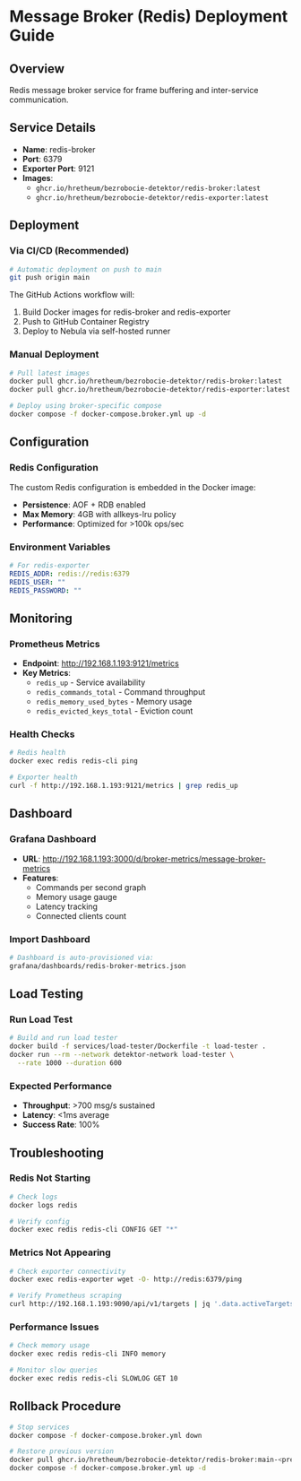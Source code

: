 # Message Broker (Redis) Deployment Guide

## Overview
Redis message broker service for frame buffering and inter-service communication.

## Service Details
- **Name**: redis-broker
- **Port**: 6379
- **Exporter Port**: 9121
- **Images**:
  - `ghcr.io/hretheum/bezrobocie-detektor/redis-broker:latest`
  - `ghcr.io/hretheum/bezrobocie-detektor/redis-exporter:latest`

## Deployment

### Via CI/CD (Recommended)
```bash
# Automatic deployment on push to main
git push origin main
```

The GitHub Actions workflow will:
1. Build Docker images for redis-broker and redis-exporter
2. Push to GitHub Container Registry
3. Deploy to Nebula via self-hosted runner

### Manual Deployment
```bash
# Pull latest images
docker pull ghcr.io/hretheum/bezrobocie-detektor/redis-broker:latest
docker pull ghcr.io/hretheum/bezrobocie-detektor/redis-exporter:latest

# Deploy using broker-specific compose
docker compose -f docker-compose.broker.yml up -d
```

## Configuration

### Redis Configuration
The custom Redis configuration is embedded in the Docker image:
- **Persistence**: AOF + RDB enabled
- **Max Memory**: 4GB with allkeys-lru policy
- **Performance**: Optimized for >100k ops/sec

### Environment Variables
```yaml
# For redis-exporter
REDIS_ADDR: redis://redis:6379
REDIS_USER: ""
REDIS_PASSWORD: ""
```

## Monitoring

### Prometheus Metrics
- **Endpoint**: http://192.168.1.193:9121/metrics
- **Key Metrics**:
  - `redis_up` - Service availability
  - `redis_commands_total` - Command throughput
  - `redis_memory_used_bytes` - Memory usage
  - `redis_evicted_keys_total` - Eviction count

### Health Checks
```bash
# Redis health
docker exec redis redis-cli ping

# Exporter health
curl -f http://192.168.1.193:9121/metrics | grep redis_up
```

## Dashboard

### Grafana Dashboard
- **URL**: http://192.168.1.193:3000/d/broker-metrics/message-broker-metrics
- **Features**:
  - Commands per second graph
  - Memory usage gauge
  - Latency tracking
  - Connected clients count

### Import Dashboard
```bash
# Dashboard is auto-provisioned via:
grafana/dashboards/redis-broker-metrics.json
```

## Load Testing

### Run Load Test
```bash
# Build and run load tester
docker build -f services/load-tester/Dockerfile -t load-tester .
docker run --rm --network detektor-network load-tester \
  --rate 1000 --duration 600
```

### Expected Performance
- **Throughput**: >700 msg/s sustained
- **Latency**: <1ms average
- **Success Rate**: 100%

## Troubleshooting

### Redis Not Starting
```bash
# Check logs
docker logs redis

# Verify config
docker exec redis redis-cli CONFIG GET "*"
```

### Metrics Not Appearing
```bash
# Check exporter connectivity
docker exec redis-exporter wget -O- http://redis:6379/ping

# Verify Prometheus scraping
curl http://192.168.1.193:9090/api/v1/targets | jq '.data.activeTargets[] | select(.labels.job=="redis")'
```

### Performance Issues
```bash
# Check memory usage
docker exec redis redis-cli INFO memory

# Monitor slow queries
docker exec redis redis-cli SLOWLOG GET 10
```

## Rollback Procedure
```bash
# Stop services
docker compose -f docker-compose.broker.yml down

# Restore previous version
docker pull ghcr.io/hretheum/bezrobocie-detektor/redis-broker:main-<previous-sha>
docker compose -f docker-compose.broker.yml up -d
```
